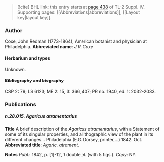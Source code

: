 > [!cite] BHL link: this entry starts at [page 438](https://www.biodiversitylibrary.org/page/33266115) of TL-2 Suppl. IV.
> Supporting pages: [[Abbreviations|abbreviations]], [[Layout key|layout key]].

### Author

Coxe, John Redman (1773-1864), American botanist and physician at Philadelphia. 
**Abbreviated name**: *J.R. Coxe*

#### Herbarium and types

Unknown.

#### Bibliography and biography

CSP 2: 79; LS 6123; ME 2: 15, 3: 366, 407; PR no. 1940, ed. 1: 2032-2033.

### Publications

##### n.28.015. Agaricus atramentarius

**Title**
A brief description of the *Agaricus atramentarius*, with a Statement of some of its singular properties, and a lithographic view of the plant in its different changes... Philadelphia (E.G. Dorsey, printer,...) 1842. Oct.
**Abbreviated title**: *Agaric. atrament.*

**Notes**
*Publ*.: 1842, p. \[1\]-12, *1* double *pl*. (with 5 figs.). *Copy*: NY.

